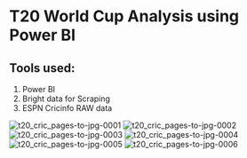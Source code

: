 # T20 World Cup Analysis using Power BI

## Tools used:
1. Power BI
2. Bright data for Scraping
3. ESPN Cricinfo RAW data

![t20_cric_pages-to-jpg-0001](https://github.com/vilasrhegde/T20WC_Analysis_PowerBI/assets/85540091/cb009d23-87b6-4c1e-83e4-14f674ba7f56)
![t20_cric_pages-to-jpg-0002](https://github.com/vilasrhegde/T20WC_Analysis_PowerBI/assets/85540091/905b010c-2221-4e6c-8ca0-a2f842be3da1)
![t20_cric_pages-to-jpg-0003](https://github.com/vilasrhegde/T20WC_Analysis_PowerBI/assets/85540091/4da2e396-f82c-43cb-9d35-059367327536)
![t20_cric_pages-to-jpg-0004](https://github.com/vilasrhegde/T20WC_Analysis_PowerBI/assets/85540091/4a449f78-ecc8-4969-a30e-87ca980b87e7)
![t20_cric_pages-to-jpg-0005](https://github.com/vilasrhegde/T20WC_Analysis_PowerBI/assets/85540091/6d6e55fb-da9b-4746-ae03-17b5b675bf99)
![t20_cric_pages-to-jpg-0006](https://github.com/vilasrhegde/T20WC_Analysis_PowerBI/assets/85540091/82bb9be2-78d7-4826-972b-ee862d62ef9e)
